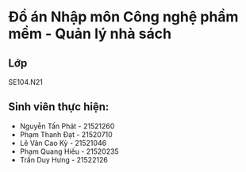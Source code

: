 # Đồ án Nhập môn Công nghệ phầm mềm - Quản lý nhà sách

## Lớp
SE104.N21

## Sinh viên thực hiện:

- Nguyễn Tấn Phát - 21521260
- Phạm Thanh Đạt - 21520710
- Lê Văn Cao Kỳ - 21521046
- Phạm Quang Hiếu - 21520235
- Trần Duy Hưng - 21522126

